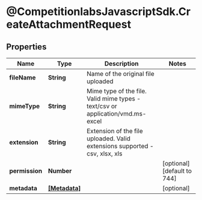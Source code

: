 # @CompetitionlabsJavascriptSdk.CreateAttachmentRequest

## Properties

Name | Type | Description | Notes
------------ | ------------- | ------------- | -------------
**fileName** | **String** | Name of the original file uploaded | 
**mimeType** | **String** | Mime type of the file. Valid mime types - text/csv or application/vmd.ms-excel | 
**extension** | **String** | Extension of the file uploaded. Valid extensions supported - csv, xlsx, xls | 
**permission** | **Number** |  | [optional] [default to 744]
**metadata** | [**[Metadata]**](docs/Metadata.md) |  | [optional] 


